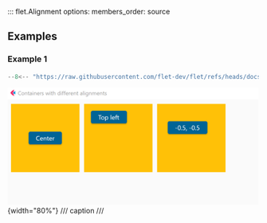 ::: flet.Alignment
    options:
        members_order: source

## Examples

### Example 1

```python
--8<-- "https://raw.githubusercontent.com/flet-dev/flet/refs/heads/docs/sdk/python/examples/controls/types/alignment/container.py"
```

![container](https://raw.githubusercontent.com/flet-dev/flet/docs/sdk/python/examples/python/controls/types/alignment/media/container.png){width="80%"}
/// caption
///
